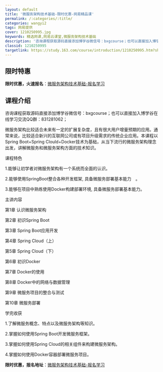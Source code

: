 ```yaml
---
layout: default
title: '微服务架构技术基础-限时优惠-网易精品课'
permalink: /:categories/:title/
categories: wangyi2
tags: 网易提供
cover: 1210250995.jpg
keywords: 精选网课,网易云课堂,微服务架构技术基础
description: '咨询课程获取源码直接添加博学谷微信号：bxgcourse；也可以直接加入博学谷在线学习交流QQ群：831281062；微'
classid: 1210250995
targetlink: https://study.163.com/course/introduction/1210250995.htm?share=1&shareId=1025206652&utm_campaign=share&utm_medium=iphoneShare&utm_source=&utm_u=1025206652
---
```


## 限时特惠

**限时优惠，火速报名**：[微服务架构技术基础-报名学习](https://study.163.com/course/introduction/1210250995.htm?share=1&shareId=1025206652&utm_campaign=share&utm_medium=iphoneShare&utm_source=&utm_u=1025206652)

## 课程介绍

咨询课程获取源码直接添加博学谷微信号：bxgcourse；也可以直接加入博学谷在线学习交流QQ群：831281062；



微服务架构比较适合未来有一定的扩展复杂度，且有很大用户增量预期的应用。通常来说，比较适合新兴的互联网公司或有项目升级需求的传统企业应用。本课程以Spring Boot+Spring Clould+Docker技术为基础，从当下流行的微服务架构理念出发，讲解微服务和微服务架构方面的技术知识。



课程特色

1.能够让初学者对微服务架构有一个系统而全面的认识。

2.能够使用SpringBoot整合各种开发框架, 具备微服务部署基本能力　。

3.能够在项目中熟练使用Docker构建部署环境, 具备微服务部署基本能力。



主讲内容

第1章 认识微服务架构

第2章 初识Spring Boot

第3章 Spring Boot应用开发

第4章 Spring Cloud（上）

第5章 Spring Cloud（下）

第6章 初识Docker

第7章 Docker的使用

第8章 Docker中的网络与数据管理

第9章 微服务项目的整合与测试

第10章 微服务部署



学完收获

1.了解微服务概念、特点以及微服务架构等知识。

2.掌握如何使用Spring Boot开发微服务框架。

3.掌握如何使用Spring Cloud的相关组件来构建微服务架构。

4.掌握如何使用Docker容器部署微服务项目。

**限时优惠，报名地址**：[微服务架构技术基础-报名学习](https://study.163.com/course/introduction/1210250995.htm?share=1&shareId=1025206652&utm_campaign=share&utm_medium=iphoneShare&utm_source=&utm_u=1025206652)

